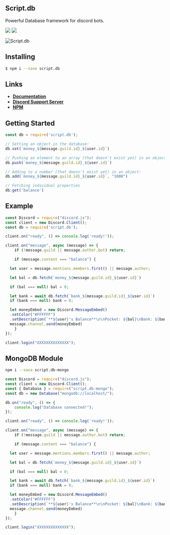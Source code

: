 ## Script.db

Powerful Database framework for discord bots.

<a href="https://www.npmjs.com/package/script.db"><img src="https://img.shields.io/npm/v/script.db.svg?maxAge=3600" /></a> <a href="https://discord.gg/4dSNfBhgMR"><img src="https://img.shields.io/discord/752215842959130655?color=7289da&logo=discord&logoColor=white" /></a>

![Script.db](https://nodei.co/npm/script.db.png)

## Installing

```bash
$ npm i --save script.db
```

## Links

- **[Documentation](https://script.db.hiekki.gq)**
- **[Discord Support Server](https://discord.gg/4dSNfBhgMR)**
- **[NPM](https://npmjs.com/package/script.db)**

## Getting Started

```js
const db = require('script.db');

// Setting an object in the database:
db.set(`money_${message.guild.id}_${user.id}`)

// Pushing an element to an array (that doesn't exist yet) in an object:
db.push(`money_${message.guild.id}_${user.id}`)

// Adding to a number (that doesn't exist yet) in an object:
db.add(`money_${message.guild.id}_${user.id}`, "1000")

// Fetching individual properties
db.get('balance')
```
## Example

```js
const Discord = require("discord.js");
const client = new Discord.Client();
const db = require('script.db');

client.on("ready", () => console.log('ready!'));

client.on("message", async (message) => {
    if (!message.guild || message.author.bot) return;

    if (message.content === "balance") {

  let user = message.mentions.members.first() || message.author;

  let bal = db.fetch(`money_${message.guild.id}_${user.id}`)

  if (bal === null) bal = 0;

  let bank = await db.fetch(`bank_${message.guild.id}_${user.id}`)
  if (bank === null) bank = 0;

  let moneyEmbed = new Discord.MessageEmbed()
  .setColor("#FFFFFF")
  .setDescription(`**${user}'s Balance**\n\nPocket: ${bal}\nBank: ${bank}`);
  message.channel.send(moneyEmbed)
    }
});

client.login("XXXXXXXXXXXXXX");
```

## MongoDB Module

```bash
npm i --sava script.db-mongo
```

```js
const Discord = require("discord.js");
const client = new Discord.Client();
const { Database } = require("script.db-mongo");
const db = new Database("mongodb://localhost/");

db.on("ready", () => {
    console.log("Database connected!");
});

client.on("ready", () => console.log('ready!'));

client.on("message", async (message) => {
    if (!message.guild || message.author.bot) return;

    if (message.content === "balance") {

  let user = message.mentions.members.first() || message.author;

  let bal = db.fetch(`money_${message.guild.id}_${user.id}`)

  if (bal === null) bal = 0;

  let bank = await db.fetch(`bank_${message.guild.id}_${user.id}`)
  if (bank === null) bank = 0;

  let moneyEmbed = new Discord.MessageEmbed()
  .setColor("#FFFFFF")
  .setDescription(`**${user}'s Balance**\n\nPocket: ${bal}\nBank: ${bank}`);
  message.channel.send(moneyEmbed)
    }
});

client.login("XXXXXXXXXXXXXX");
```